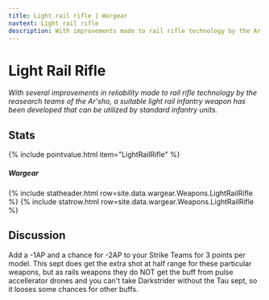 ```yaml
---
title: Light rail rifle | Wargear
navtext: Light rail rifle
description: With improvements made to rail rifle technology by the Ar'sho, a suitable light rail infantry weapon has been developed.  WH40K 8th Edition Data Sheet
---
```


# Light Rail Rifle

*With several improvements in reliability made to rail rifle technology by the reasearch teams of the Ar'sho, a suitable light rail infantry weapon has been developed that can be utilized by standard infantry units.*

## Stats

{% include pointvalue.html item="LightRailRifle" %}

##### Wargear

{% include statheader.html row=site.data.wargear.Weapons.LightRailRifle %}
{% include statrow.html row=site.data.wargear.Weapons.LightRailRifle %}

## Discussion

Add a -1AP and a chance for -2AP to your Strike Teams for 3 points per model. This sept does get the extra shot at half range for these particular weapons, but as rails weapons they do NOT get the buff from pulse accellerator drones and you can't take Darkstrider without the Tau sept, so it looses some chances for other buffs. 
